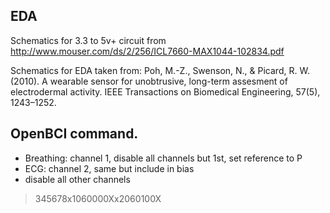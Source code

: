 
## EDA

Schematics for 3.3 to 5v+ circuit from http://www.mouser.com/ds/2/256/ICL7660-MAX1044-102834.pdf

Schematics for EDA taken from: Poh, M.-Z., Swenson, N., & Picard, R. W. (2010). A wearable sensor for unobtrusive, long-term assesment of electrodermal activity. IEEE Transactions on Biomedical Engineering, 57(5), 1243–1252.

## OpenBCI command.

* Breathing: channel 1, disable all channels but 1st, set reference to P
* ECG: channel 2, same but include in bias
* disable all other channels

> 345678x1060000Xx2060100X


